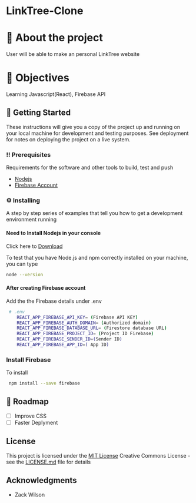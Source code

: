 # LinkTree-Clone

# :star2: About the project

User will be able to make an personal LinkTree website

# :dart: Objectives

Learning Javascript(React), Firebase API

## :toolbox: Getting Started

These instructions will give you a copy of the project up and running on
your local machine for development and testing purposes. See deployment
for notes on deploying the project on a live system.

### :bangbang: Prerequisites

Requirements for the software and other tools to build, test and push

- [Nodejs](https://nodejs.org/en/download/)
- [Firebase Account](https://firebase.google.com/)

### :gear: Installing

A step by step series of examples that tell you how to get a development
environment running

#### Need to Install Nodejs in your console

Click here to [Download](https://nodejs.org/en/download/)

To test that you have Node.js and npm correctly installed on your machine, you can type

```sh
node --version
```

#### After creating Firebase account

Add the the Firebase details under .env

```sh
 # .env
    REACT_APP_FIREBASE_API_KEY= (Firebase API KEY)
    REACT_APP_FIREBASE_AUTH_DOMAIN= (Authorized domain)
    REACT_APP_FIREBASE_DATABASE_URL= (Firestore database URL)
    REACT_APP_FIREBASE_PROJECT_ID= (Project ID Firebase)
    REACT_APP_FIREBASE_SENDER_ID=(Sender ID)
    REACT_APP_FIREBASE_APP_ID=( App ID)
```

### Install Firebase

To install

```sh
 npm install --save firebase
```

## :compass: Roadmap

- [ ] Improve CSS
- [ ] Faster Deplyment

## License

This project is licensed under the [MIT License](LICENSE.md)
Creative Commons License - see the [LICENSE.md](LICENSE.md) file for
details

## Acknowledgments

- Zack Wilson
